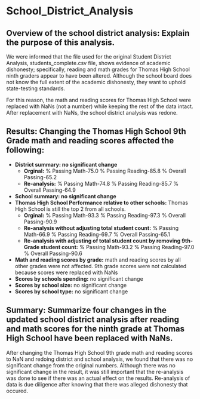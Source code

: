 # School_District_Analysis
## Overview of the school district analysis: Explain the purpose of this analysis.
We were informed that the file used for the original Student District Analysis, students_complete.csv file, shows evidence of academic dishonesty; specifically, reading and math grades for Thomas High School ninth graders appear to have been altered. Although the school board does not know the full extent of the academic dishonesty, they want to uphold state-testing standards.

For this reason, the math and reading scores for Thomas High School were replaced with NaNs (not a number) while keeping the rest of the data intact. After replacement with NaNs, the school district analysis was redone.  

## Results: Changing the Thomas High School 9th Grade math and reading scores affected the following:
- **District summary: no significant change**
  -  **Orginal:**
       % Passing Math-75.0	% Passing Reading-85.8 % Overall Passing-65.2
  -  **Re-analysis:**
       % Passing Math-74.8	% Passing Reading-85.7 % Overall Passing-64.9
- **School summary: no significant change**
- **Thomas High School Performance relative to other schools:** Thomas High School is still the top 2 from all schools.
  -  **Orginal:**
       % Passing Math-93.3	% Passing Reading-97.3 % Overall Passing-90.9
  -  **Re-analysis without adjusting total student count:**
       % Passing Math-66.9	% Passing Reading-69.7 % Overall Passing-65.1
  -  **Re-analysis with adjusting of total student count by removing 9th-Grade student count:**
       % Passing Math-93.2	% Passing Reading-97.0 % Overall Passing-90.6
- **Math and reading scores by grade:** math and reading scores by all other grades were not affected.  9th grade scores          were not calculated because scores were replaced with NaNs
- **Scores by schools spending:** no significant change
- **Scores by school size:** no significant change
- **Scores by school type:** no significant change
  
## Summary: Summarize four changes in the updated school district analysis after reading and math scores for the ninth grade at Thomas High School have been replaced with NaNs.
After changing the Thomas High School 9th grade math and reading scores to NaN and redoing district and school analysis, we found that there was no significant change from the original numbers.  Although there was no significant change in the result, it was still important that the re-analysis was done to see if there was an actual effect on the results. Re-analysis of data is due diligence after knowing that there was alleged dishonesty that occured. 
